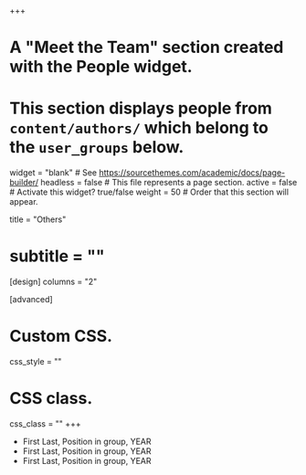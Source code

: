 +++
# A "Meet the Team" section created with the People widget.
# This section displays people from `content/authors/` which belong to the `user_groups` below.

widget = "blank"  # See https://sourcethemes.com/academic/docs/page-builder/
headless = false  # This file represents a page section.
active = false  # Activate this widget? true/false
weight = 50  # Order that this section will appear.


title = "Others"
# subtitle = ""

[design]
  columns = "2"

[advanced]
 # Custom CSS.
 css_style = ""

 # CSS class.
 css_class = ""
+++

- First Last, Position in group, YEAR
- First Last, Position in group, YEAR
- First Last, Position in group, YEAR
